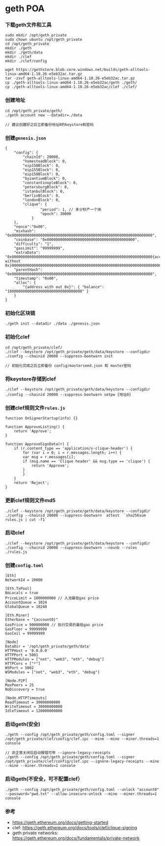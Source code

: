 # geth POA

### 下载geth文件和工具
    sudo mkdir /opt/geth_private
    sudo chown ubuntu /opt/geth_private
    cd /opt/geth_private
    mkdir ./geth
    mkdir ./geth/data
    mkdir ./clef
    mkdir ./clef/config

    wget https://gethstore.blob.core.windows.net/builds/geth-alltools-linux-amd64-1.10.26-e5eb32ac.tar.gz
    tar -zxvf geth-alltools-linux-amd64-1.10.26-e5eb32ac.tar.gz
    cp ./geth-alltools-linux-amd64-1.10.26-e5eb32ac/geth ./geth/
    cp ./geth-alltools-linux-amd64-1.10.26-e5eb32ac/clef ./clef/

### 创建地址
    cd /opt/geth_private/geth/
    ./geth account new --datadir=./data

    // 建议创建好之后立即备份地址0的keystore和密码

### 创建`genesis.json`
    {
        "config": {
            "chainId": 20000,
            "homesteadBlock": 0,
            "eip150Block": 0,
            "eip155Block": 0,
            "eip158Block": 0,
            "byzantiumBlock": 0,
            "constantinopleBlock": 0,
            "petersburgBlock": 0,
            "istanbulBlock": 0,
            "berlinBlock": 0,
            "londonBlock": 0,
            "clique": {
                    "period": 1, // 多少秒产一个块
                    "epoch": 30000
                }
        },
        "nonce":"0x00",
        "mixhash": "0x0000000000000000000000000000000000000000000000000000000000000000",
        "coinbase": "0x0000000000000000000000000000000000000000",
        "difficulty": "1",
        "gasLimit": "99999999",
        "extraData": "0x0000000000000000000000000000000000000000000000000000000000000000{account0 without 0x}0000000000000000000000000000000000000000000000000000000000000000000000000000000000000000000000000000000000000000000000000000000000",
        "parentHash": "0x0000000000000000000000000000000000000000000000000000000000000000",
        "timestamp": "0x00",
        "alloc": {
            "{address with out 0x}": { "balance": "1000000000000000000000000000000000" }
        }
    }

### 初始化区块链
    ./geth init --datadir ./data ./genesis.json

### 初始化clef
    cd /opt/geth_private/clef/
    ./clef --keystore /opt/geth_private/geth/data/keystore --configdir ./config --chainid 20000 --suppress-bootwarn init

    // 初始化完成之后立即备份 config/masterseed.json 和 master密码

### 将keystore存储到clef
    ./clef --keystore /opt/geth_private/geth/data/keystore --configdir ./config --chainid 20000 --suppress-bootwarn setpw {地址0}

### 创建clef规则文件`rules.js`
    function OnSignerStartup(info) {}

    function ApproveListing() {
        return 'Approve';
    }

    function ApproveSignData(r) {
        if (r.content_type == 'application/x-clique-header') {
            for (var i = 0; i < r.messages.length; i++) {
            var msg = r.messages[i];
            if (msg.name == 'Clique header' && msg.type == 'clique') {
                return 'Approve';
            }
            }
        }
        return 'Reject';
    }

### 更新clef规则文件md5
    ./clef --keystore /opt/geth_private/geth/data/keystore --configdir ./config --chainid 20000 --suppress-bootwarn  attest  `sha256sum rules.js | cut -f1`

### 启动clef
    ./clef --keystore /opt/geth_private/geth/data/keystore --configdir ./config --chainid 20000 --suppress-bootwarn --nousb --rules ./rules.js
    
### 创建`config.toml`
    [Eth]
    NetworkId = 20000

    [Eth.TxPool]
    NoLocals = true
    PriceLimit = 1000000000 // 入池最低gas price
    AccountQueue = 1024
    GlobalQueue = 10240

    [Eth.Miner]
    Etherbase = "{account0}"
    GasPrice = 900000000 // 执行交易的最低gas price
    GasFloor = 99999999
    GasCeil = 99999999

    [Node]
    DataDir = '/opt/geth_private/geth/data'
    HTTPHost = '0.0.0.0'
    HTTPPort = 5001
    HTTPModules = ["net", "web3", "eth", "debug"]
    HTTPCors = ["*"]
    WSPort = 5002
    WSModules = ["net", "web3", "eth", "debug"]

    [Node.P2P]
    MaxPeers = 25
    NoDiscovery = true

    [Node.HTTPTimeouts]
    ReadTimeout = 30000000000
    WriteTimeout = 30000000000
    IdleTimeout = 120000000000

### 启动geth(安全)
    ./geth --config /opt/geth_private/geth/config.toml --signer /opt/geth_private/clef/config/clef.ipc --mine --mine --miner.threads=1 console
    
    // 非正常关闭后启动报错可带 --ignore-legacy-receipts
    ./geth --config /opt/geth_private/geth/config.toml --signer /opt/geth_private/clef/config/clef.ipc --ignore-legacy-receipts --mine --mine --miner.threads=1 console
    
### 启动geth(不安全，可不配置clef）
    ./geth --config /opt/geth_private/geth/config.toml --unlock "account0" --password="pwd.txt" --allow-insecure-unlock --mine --miner.threads=1 console

### 参考
- https://geth.ethereum.org/docs/getting-started
- clef: https://geth.ethereum.org/docs/tools/clef/clique-signing
- geth private networks: https://geth.ethereum.org/docs/fundamentals/private-network
